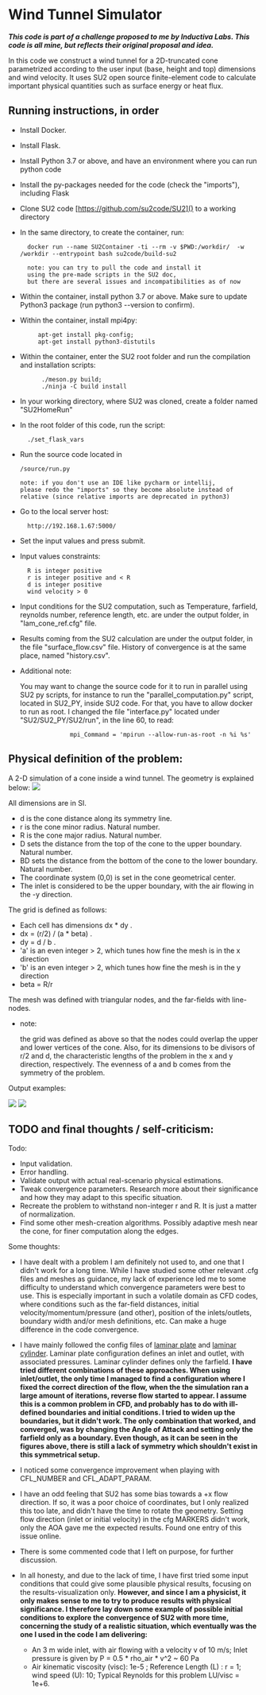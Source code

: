 # Wind Tunnel Simulator 
**_This code is part of a challenge proposed to me by Inductiva Labs. This code
is all mine, but reflects their original proposal and idea._**

In this code we construct a wind tunnel for a 2D-truncated cone
parametrized according to the user input (base, height and top) dimensions
and wind velocity.
It uses SU2 open source finite-element code to calculate important
physical quantities such as surface energy or heat flux.

## Running instructions, in order

- Install Docker.
- Install Flask.
- Install Python 3.7 or above, and have an environment where you can run python code
- Install the py-packages needed for the code (check the "imports"), including Flask
- Clone SU2 code [https://github.com/su2code/SU2]() to a working directory
- In the same directory, to create the container, run:

        docker run --name SU2Container -ti --rm -v $PWD:/workdir/  -w /workdir --entrypoint bash su2code/build-su2
        
        note: you can try to pull the code and install it 
        using the pre-made scripts in the SU2 doc, 
        but there are several issues and incompatibilities as of now

- Within the container, install python 3.7 or above. Make sure to update Python3 package (run python3 --version to confirm).
- Within the container, install mpi4py:

           apt-get install pkg-config;
           apt-get install python3-distutils

- Within the container, enter the SU2 root folder and run the compilation and installation scripts:
            
            ./meson.py build;
            ./ninja -C build install
            
- In your working directory, where SU2 was cloned, create a folder named "SU2HomeRun"

- In the root folder of this code, run the script:

        ./set_flask_vars

- Run the source code located in
            
      /source/run.py
      
      note: if you don't use an IDE like pycharm or intellij, 
      please redo the "imports" so they become absolute instead of
      relative (since relative imports are deprecated in python3)

- Go to the local server host:

        http://192.168.1.67:5000/ 
            
- Set the input values and press submit.

- Input values constraints:

        R is integer positive
        r is integer positive and < R
        d is integer positive
        wind velocity > 0
       
- Input conditions for the SU2 computation, such as Temperature,
farfield, reynolds number, reference length, etc. are under the output folder,
in "Iam_cone_ref.cfg" file.

- Results coming from the SU2 calculation are under the output folder, in the file 
"surface_flow.csv" file. History of convergence is at the same place, named "history.csv".
        
- Additional note:

    You may want to change the source code for it to run in parallel using SU2 py scripts, for instance to run the 
    "parallel_computation.py" script, located in SU2_PY, inside SU2 code. For that, you have 
    to allow docker to run as root. I changed the file "interface.py" located under "SU2/SU2_PY/SU2/run", 
    in the line 60, to read:
    
                    mpi_Command = 'mpirun --allow-run-as-root -n %i %s'



         
## Physical definition of the problem: 

A 2-D simulation of a cone inside a wind tunnel. The geometry is explained below:
![](./README_images/geometry.jpg)



All dimensions are in SI. 

- d is the cone distance along its symmetry line.
- r is the cone minor radius. Natural number.
- R is the cone major radius. Natural number.
- D sets the distance from the top of the cone to the upper boundary. Natural number.
- BD sets the distance from the bottom of the cone to the lower boundary. Natural number.
- The coordinate system (0,0) is set in the cone geometrical center.
- The inlet is considered to be the upper boundary, with the air flowing in the -y direction.

The grid is defined as follows:

- Each cell has dimensions dx * dy .
- dx = (r/2) / (a * beta) .
- dy = d / b .
- 'a' is an even integer > 2, which tunes how fine the mesh is in the x direction 
- 'b' is an even integer > 2, which tunes how fine the mesh is in the y direction 
- beta = R/r

The mesh was defined with triangular nodes, and the far-fields
with line-nodes.

- note: 

   the grid was defined as above so that the nodes could overlap the upper 
   and lower vertices of the cone. Also, for its dimensions to be divisors 
   of r/2 and d, the characteristic lengths of the problem in the 
   x and y direction, respectively. The evenness of a and b comes from the symmetry
   of the problem. 

Output examples:

![](./README_images/surface_energy_.png)
![](./README_images/Heat_Flux_.png)


## TODO and final thoughts / self-criticism:
Todo:
- Input validation.
- Error handling.
- Validate output with actual real-scenario physical estimations.
- Tweak convergence parameters. Research more about their significance and how they may adapt to this specific
situation.
- Recreate the problem to withstand non-integer r and R. It is just a matter of normalization.
- Find some other mesh-creation algorithms. Possibly adaptive mesh near the cone, for finer computation along the edges.

Some thoughts:
- I have dealt with a problem I am definitely not used to, and one that I didn't work for a long time. 
While I have studied some other relevant .cfg files and meshes as guidance, my lack of experience led me to 
some difficulty to understand which convergence parameters were best to use.
This is especially important in such a volatile domain as CFD codes, where conditions such as the far-field
distances, initial velocity/momentum/pressure (and other), position of the inlets/outlets, boundary width and/or mesh
definitions, etc. Can make a huge difference in the code convergence.

- I have mainly followed the config files of
 [laminar plate](https://github.com/su2code/Tutorials/blob/master/compressible_flow/Laminar_Flat_Plate/lam_flatplate.cfg)
 and [laminar cylinder](https://github.com/su2code/Tutorials/blob/master/compressible_flow/Laminar_Cylinder/lam_cylinder.cfg).
 Laminar plate configuration defines an inlet and outlet, with associated pressures.
 Laminar cylinder defines only the farfield. **I have tried different combinations of these approaches.
 When using inlet/outlet, the only time I managed to find a configuration where I fixed the correct direction of 
 the flow, when the the simulation ran a large amount of iterations, reverse flow started to appear. 
 I assume this is a common problem in CFD, and probably has to do with ill-defined boundaries and initial 
 conditions. I tried to widen up the boundaries, but it didn't work. The only combination that worked, and converged, 
 was by changing the Angle of Attack and setting only the farfield only as a boundary. Even though, as it 
 can be seen in the figures above, there is still a lack of symmetry which shouldn't
 exist in this symmetrical setup.**
 
- I noticed some convergence improvement when playing with CFL_NUMBER and CFL_ADAPT_PARAM.

- I have an odd feeling that SU2 has some bias towards a +x flow direction. If so, it was a poor choice of coordinates,
but I only realized this too late, and didn't have the time to rotate the geometry.
Setting flow direction (inlet or initial velocity) in the cfg MARKERS didn't work, only the AOA gave me the expected
results. Found one entry of this issue online.

- There is some commented code that I left on purpose, for further discussion. 

- In all honesty, and due to the lack of time, I have first tried some input conditions that could give some
plausible physical results, focusing on the results-visualization only. 
**However, and since I am a physicist, it only makes sense to me to try to produce
results with physical significance. I therefore lay down some example of possible initial conditions 
to explore the convergence of SU2 with more time, concerning the study of a realistic situation, which eventually
was the one I used in the code I am delivering:**

    - An 3 m wide inlet, with air flowing with a velocity v of 10 m/s; 
    Inlet pressure is given by P = 0.5 * rho_air * v^2 ~ 60 Pa
    -  Air kinematic viscosity (visc): 1e-5 ; Reference Length (L) : r = 1; wind speed (U): 10;
     Typical Reynolds for this problem  LU/visc = 1e+6.
     
     
